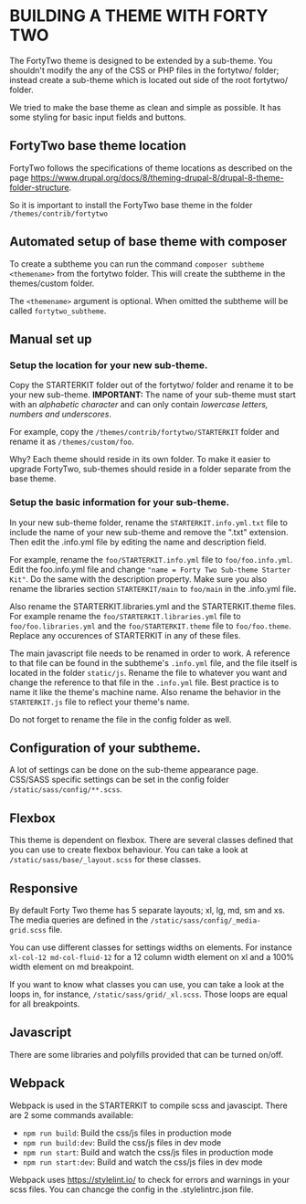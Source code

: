# BUILDING A THEME WITH FORTY TWO

The FortyTwo theme is designed to be extended by a sub-theme. You shouldn't modify the
any of the CSS or PHP files in the fortytwo/ folder; instead create a
sub-theme which is located out side of the root fortytwo/ folder.

We tried to make the base theme as clean and simple as possible. It has some
styling for basic input fields and buttons.

## FortyTwo base theme location

FortyTwo follows the specifications of theme locations as described on the page
https://www.drupal.org/docs/8/theming-drupal-8/drupal-8-theme-folder-structure.

So it is important to install the FortyTwo base theme in the folder `/themes/contrib/fortytwo`

## Automated setup of base theme with composer

To create a subtheme you can run the command `composer subtheme <themename>`
from the fortytwo folder. This will create the subtheme in the themes/custom folder.

The `<themename>` argument is optional. When omitted the subtheme will be called `fortytwo_subtheme`.

## Manual set up
### Setup the location for your new sub-theme.

Copy the STARTERKIT folder out of the fortytwo/ folder and rename it to be your new sub-theme.
**IMPORTANT:** The name of your sub-theme must start with an *alphabetic character* and can only
contain *lowercase letters, numbers and underscores*.

For example, copy the `/themes/contrib/fortytwo/STARTERKIT` folder and rename it as `/themes/custom/foo`.

Why? Each theme should reside in its own folder. To make it easier to upgrade FortyTwo, sub-themes should
reside in a folder separate from the base theme.

### Setup the basic information for your sub-theme.

  In your new sub-theme folder, rename the `STARTERKIT.info.yml.txt` file to include
  the name of your new sub-theme and remove the ".txt" extension. Then edit
  the .info.yml file by editing the name and description field.

  For example, rename the `foo/STARTERKIT.info.yml` file to `foo/foo.info.yml`. Edit the
  foo.info.yml file and change `"name = Forty Two Sub-theme Starter Kit"`. Do the same
  with the description property.
  Make sure you also rename the libraries section `STARTERKIT/main` to `foo/main` in
  the .info.yml file.

  Also rename the STARTERKIT.libraries.yml and the STARTERKIT.theme files. For example rename
  the `foo/STARTERKIT.libraries.yml` file to `foo/foo.libraries.yml` and the `foo/STARTERKIT.theme`
  file to `foo/foo.theme`. Replace any occurences of STARTERKIT in any of these files.

  The main javascript file needs to be renamed in order to work. A reference to
  that file can be found in the subtheme's `.info.yml` file, and the file itself is
  located in the folder `static/js`. Rename the file to whatever you want and
  change the reference to that file in the `.info.yml` file. Best practice is to
  name it like the theme's machine name. Also rename the behavior in the
  `STARTERKIT.js` file to reflect your theme's name.

  Do not forget to rename the file in the config folder as well.

## Configuration of your subtheme.

  A lot of settings can be done on the sub-theme appearance page. CSS/SASS specific
  settings can be set in the config folder `/static/sass/config/**.scss`.

## Flexbox

  This theme is dependent on flexbox. There are several classes defined that you can
  use to create flexbox behaviour. You can take a look at `/static/sass/base/_layout.scss`
  for these classes.

## Responsive

  By default Forty Two theme has 5 separate layouts;
  xl, lg, md, sm and xs. The media queries are defined in
  the `/static/sass/config/_media-grid.scss` file.

  You can use different classes for settings widths on elements. For instance `xl-col-12 md-col-fluid-12` for
  a 12 column width element on xl and a 100% width element on md breakpoint.

  If you want to know what classes you can use, you can take a look at the
  loops in, for instance, `/static/sass/grid/_xl.scss`. Those loops are equal for
  all breakpoints.

## Javascript

  There are some libraries and polyfills provided that can be turned on/off.

## Webpack

  Webpack is used in the STARTERKIT to compile scss and javascipt.
  There are 2 some commands available:
  * `npm run build`: Build the css/js files in production mode
  * `npm run build:dev`: Build the css/js files in dev mode
  * `npm run start`: Build and watch the css/js files in production mode
  * `npm run start:dev`: Build and watch the css/js files in dev mode

  Webpack uses https://stylelint.io/ to check for errors and warnings in your scss files.
  You can chancge the config in the .stylelintrc.json file.

